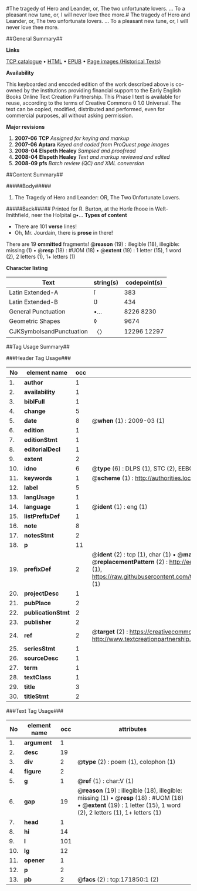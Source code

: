 #The tragedy of Hero and Leander, or, The two unfortunate lovers. ... To a pleasant new tune, or, I will never love thee more.#
The tragedy of Hero and Leander, or, The two unfortunate lovers. ... To a pleasant new tune, or, I will never love thee more.

##General Summary##

**Links**

[TCP catalogue](http://www.ota.ox.ac.uk/tcp/)  • 
[HTML](http://tei.it.ox.ac.uk/tcp/Texts-HTML/free/A94/A94784.html)  • 
[EPUB](http://tei.it.ox.ac.uk/tcp/Texts-EPUB/free/A94/A94784.epub) • 
[Page images (Historical Texts)](https://data.historicaltexts.jisc.ac.uk/view?pubId=eebo-45504534e&pageId=eebo-45504534e-171850-1)

**Availability**

This keyboarded and encoded edition of the
	       work described above is co-owned by the institutions
	       providing financial support to the Early English Books
	       Online Text Creation Partnership. This Phase I text is
	       available for reuse, according to the terms of Creative
	       Commons 0 1.0 Universal. The text can be copied,
	       modified, distributed and performed, even for
	       commercial purposes, all without asking permission.

**Major revisions**

1. __2007-06__ __TCP__ *Assigned for keying and markup*
1. __2007-06__ __Aptara__ *Keyed and coded from ProQuest page images*
1. __2008-04__ __Elspeth Healey__ *Sampled and proofread*
1. __2008-04__ __Elspeth Healey__ *Text and markup reviewed and edited*
1. __2008-09__ __pfs__ *Batch review (QC) and XML conversion*

##Content Summary##

#####Body#####

1. The Tragedy of Hero and Leander:
OR,
The Two Ʋnfortunate Lovers.

#####Back#####
Printed for R. Burton, at the Horſe ſhooe in Weſt-ſmithfield, neer the Hoſpital g•…
**Types of content**

  * There are 101 **verse** lines!
  * Oh, Mr. Jourdain, there is **prose** in there!

There are 19 **ommitted** fragments! 
 @__reason__ (19) : illegible (18), illegible: missing (1)  •  @__resp__ (18) : #UOM (18)  •  @__extent__ (19) : 1 letter (15), 1 word (2), 2 letters (1), 1+ letters (1)

**Character listing**


|Text|string(s)|codepoint(s)|
|---|---|---|
|Latin Extended-A|ſ|383|
|Latin Extended-B|Ʋ|434|
|General Punctuation|•…|8226 8230|
|Geometric Shapes|◊|9674|
|CJKSymbolsandPunctuation|〈〉|12296 12297|

##Tag Usage Summary##

###Header Tag Usage###

|No|element name|occ|attributes|
|---|---|---|---|
|1.|__author__|1||
|2.|__availability__|1||
|3.|__biblFull__|1||
|4.|__change__|5||
|5.|__date__|8| @__when__ (1) : 2009-03 (1)|
|6.|__edition__|1||
|7.|__editionStmt__|1||
|8.|__editorialDecl__|1||
|9.|__extent__|2||
|10.|__idno__|6| @__type__ (6) : DLPS (1), STC (2), EEBO-CITATION (1), OCLC (1), VID (1)|
|11.|__keywords__|1| @__scheme__ (1) : http://authorities.loc.gov/ (1)|
|12.|__label__|5||
|13.|__langUsage__|1||
|14.|__language__|1| @__ident__ (1) : eng (1)|
|15.|__listPrefixDef__|1||
|16.|__note__|8||
|17.|__notesStmt__|2||
|18.|__p__|11||
|19.|__prefixDef__|2| @__ident__ (2) : tcp (1), char (1)  •  @__matchPattern__ (2) : ([0-9\-]+):([0-9IVX]+) (1), (.+) (1)  •  @__replacementPattern__ (2) : http://eebo.chadwyck.com/downloadtiff?vid=$1&page=$2 (1), https://raw.githubusercontent.com/textcreationpartnership/Texts/master/tcpchars.xml#$1 (1)|
|20.|__projectDesc__|1||
|21.|__pubPlace__|2||
|22.|__publicationStmt__|2||
|23.|__publisher__|2||
|24.|__ref__|2| @__target__ (2) : https://creativecommons.org/publicdomain/zero/1.0/ (1), http://www.textcreationpartnership.org/docs/. (1)|
|25.|__seriesStmt__|1||
|26.|__sourceDesc__|1||
|27.|__term__|1||
|28.|__textClass__|1||
|29.|__title__|3||
|30.|__titleStmt__|2||


###Text Tag Usage###

|No|element name|occ|attributes|
|---|---|---|---|
|1.|__argument__|1||
|2.|__desc__|19||
|3.|__div__|2| @__type__ (2) : poem (1), colophon (1)|
|4.|__figure__|2||
|5.|__g__|1| @__ref__ (1) : char:V (1)|
|6.|__gap__|19| @__reason__ (19) : illegible (18), illegible: missing (1)  •  @__resp__ (18) : #UOM (18)  •  @__extent__ (19) : 1 letter (15), 1 word (2), 2 letters (1), 1+ letters (1)|
|7.|__head__|1||
|8.|__hi__|14||
|9.|__l__|101||
|10.|__lg__|12||
|11.|__opener__|1||
|12.|__p__|2||
|13.|__pb__|2| @__facs__ (2) : tcp:171850:1 (2)|
